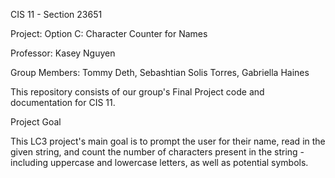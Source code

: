 CIS 11 - Section 23651

Project: Option C: Character Counter for Names

Professor: Kasey Nguyen

Group Members: Tommy Deth, Sebashtian Solis Torres, Gabriella Haines

This repository consists of our group's Final Project code and documentation for CIS 11.

Project Goal

This LC3 project's main goal is to prompt the user for their name, read in the given string, and count the number of characters present in the string - including uppercase and lowercase letters, as well as potential symbols.
